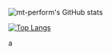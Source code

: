 ![mt-perform's GitHub stats](https://readme-gilt-eight.vercel.app/api?username=mt-perform&count_private=true)

[![Top Langs](https://readme-gilt-eight.vercel.app/api/top-langs/?username=mt-perform&layout=compact&count_private=true)](https://github.com/anuraghazra/github-readme-stats)

a
